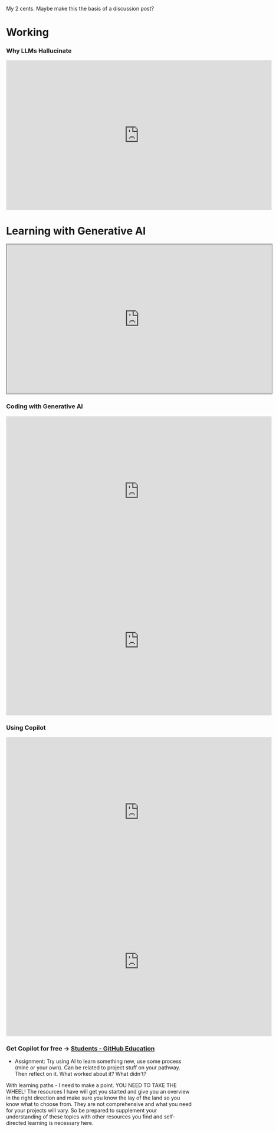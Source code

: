 My 2 cents. Maybe make this the basis of a discussion post?

# Working 
### Why LLMs Hallucinate
<iframe width="720" height="405" src="https://www.youtube.com/embed/cfqtFvWOfg0?si=SpADuljm83yTq91O" title="YouTube video player" frameborder="0" allow="accelerometer; autoplay; clipboard-write; encrypted-media; gyroscope; picture-in-picture; web-share" referrerpolicy="strict-origin-when-cross-origin" allowfullscreen></iframe>

# Learning with Generative AI
<iframe src="https://egator.hosted.panopto.com/Panopto/Pages/Embed.aspx?id=19f3d17e-5d81-4c2b-8b5f-b16f016956ca&autoplay=false&offerviewer=true&showtitle=true&showbrand=true&captions=false&interactivity=all" height="405" width="720" style="border: 1px solid #464646;" allowfullscreen allow="autoplay" aria-label="Panopto Embedded Video Player" aria-description="Learning with Generative AI" ></iframe>

### Coding with Generative AI

<iframe width="720" height="405" src="https://www.youtube.com/embed/Z_OSq0eh2xM?si=GCGNOiJ9XVMhkP2a" title="YouTube video player" frameborder="0" allow="accelerometer; autoplay; clipboard-write; encrypted-media; gyroscope; picture-in-picture; web-share" referrerpolicy="strict-origin-when-cross-origin" allowfullscreen></iframe>

<iframe width="720" height="405" src="https://www.youtube.com/embed/45QmLivYv3k?si=cBs9R1Ud9TcuT46b" title="YouTube video player" frameborder="0" allow="accelerometer; autoplay; clipboard-write; encrypted-media; gyroscope; picture-in-picture; web-share" referrerpolicy="strict-origin-when-cross-origin" allowfullscreen></iframe>

### Using Copilot
<iframe width="720" height="405" src="https://www.youtube.com/embed/jXp5D5ZnxGM?si=5fpb10RKiteRE7Md" title="YouTube video player" frameborder="0" allow="accelerometer; autoplay; clipboard-write; encrypted-media; gyroscope; picture-in-picture; web-share" referrerpolicy="strict-origin-when-cross-origin" allowfullscreen></iframe>

<iframe src="https://share.descript.com/embed/7MOQdYsL9AU" width="720" height="405" frameborder="0" allowfullscreen></iframe>

### Get Copilot for free -> [Students - GitHub Education](https://github.com/education/students)



- Assignment: Try using AI to learn something new, use some process (mine or your own). Can be related to project stuff on your pathway. Then reflect on it. What worked about it? What didn't?



With learning paths - I need to make a point. YOU NEED TO TAKE THE WHEEL! The resources I have will get you started and give you an overview in the right direction and make sure you know the lay of the land so you know what to choose from. They are not comprehensive and what you need for your projects will vary. So be prepared to supplement your understanding of these topics with other resources you find and self-directed learning is necessary here.